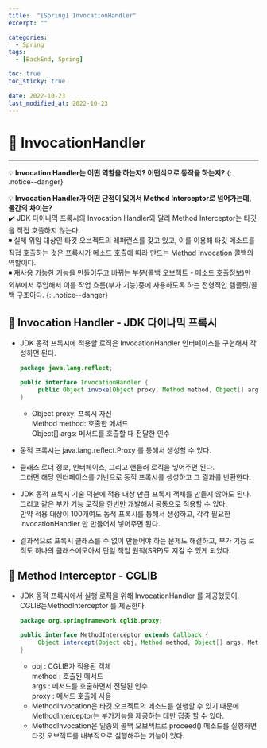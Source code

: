```yaml
---
title:  "[Spring] InvocationHandler"
excerpt: "" 

categories:
  - Spring
tags:
  - [BackEnd, Spring]

toc: true
toc_sticky: true
 
date: 2022-10-23
last_modified_at: 2022-10-23
---
```


# 🚀 InvocationHandler
---
💡 **Invocation Handler는 어떤 역할을 하는지? 어떤식으로 동작을 하는지?**
{: .notice--danger}

💡 **Invocation Handler가 어떤 단점이 있어서 Method Interceptor로 넘어가는데, 둘간의 차이는?**   
✔️ JDK 다이나믹 프록시의 Invocation Handler와 달리 Method Interceptor는 타깃을 직접 호출하지 않는다.  
◾ 실제 위임 대상인 타깃 오브젝트의 레퍼런스를 갖고 있고, 이를 이용해 타깃 메소드를 직접 호출하는 것은 프록시가 메소드 호출에 따라 만드는 Method Invocation 콜백의 역할이다.  
◾ 재사용 가능한 기능을 만들어두고 바뀌는 부분(콜백 오브젝트 - 메소드 호출정보)만 외부에서 주입해서 이를 작업 흐름(부가 기능)중에 사용하도록 하는 전형적인 템플릿/콜백 구조이다.
{: .notice--danger}

## 📝 Invocation Handler - JDK 다이나믹 프록시
- JDK 동적 프록시에 적용할 로직은 InvocationHandler 인터페이스를 구현해서 작성하면 된다.
    
    ```java
    package java.lang.reflect;
    
    public interface InvocationHandler {
    	 public Object invoke(Object proxy, Method method, Object[] args) throws Throwable;
    }
    ```

    - Object proxy: 프록시 자신    
      Method method: 호출한 메서드  
      Object[] args: 메서드를 호출할 때 전달한 인수

- 동적 프록시는 java.lang.reflect.Proxy 를 통해서 생성할 수 있다.
- 클래스 로더 정보, 인터페이스, 그리고 핸들러 로직을 넣어주면 된다.  
  그러면 해당 인터페이스를 기반으로 동적 프록시를 생성하고 그 결과를 반환한다.
- JDK 동적 프록시 기술 덕분에 적용 대상 만큼 프록시 객체를 만들지 않아도 된다.  
  그리고 같은 부가 기능 로직을 한번만 개발해서 공통으로 적용할 수 있다.  
  만약 적용 대상이 100개여도 동적 프록시를 통해서 생성하고, 각각 필요한 InvocationHandler 만 만들어서 넣어주면 된다.
- 결과적으로 프록시 클래스를 수 없이 만들어야 하는 문제도 해결하고, 부가 기능 로직도 하나의 클래스에모아서 단일 책임 원칙(SRP)도 지킬 수 있게 되었다.

## 📝 Method Interceptor - CGLIB
- JDK 동적 프록시에서 실행 로직을 위해 InvocationHandler 를 제공했듯이, CGLIB는MethodInterceptor 를 제공한다.
    
    ```java
    package org.springframework.cglib.proxy;
    
    public interface MethodInterceptor extends Callback {
    	 Object intercept(Object obj, Method method, Object[] args, MethodProxy proxy) throws Throwable;
    }
    ```
    
    - obj : CGLIB가 적용된 객체  
      method : 호출된 메서드  
      args : 메서드를 호출하면서 전달된 인수  
      proxy : 메서드 호출에 사용
    - MethodInvocation은 타깃 오브젝트의 메소드를 실행할 수 있기 때문에 MethodInterceptor는 부가기능을 제공하는 데만 집중 할 수 있다.
    - MethodInvocation은 일종의 콜백 오브젝트로 proceed() 메소드를 실행하면 타깃 오브젝트를 내부적으로 실행해주는 기능이 있다.